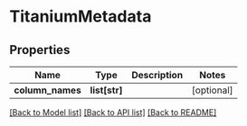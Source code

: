 # TitaniumMetadata


## Properties
Name | Type | Description | Notes
------------ | ------------- | ------------- | -------------
**column_names** | **list[str]** |  | [optional] 

[[Back to Model list]](../README.md#documentation-for-models) [[Back to API list]](../README.md#documentation-for-api-endpoints) [[Back to README]](../README.md)


